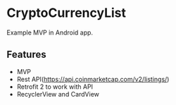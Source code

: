 # CryptoCurrencyList
Example MVP in Android app.

## Features

* MVP
* Rest API(https://api.coinmarketcap.com/v2/listings/)
* Retrofit 2 to work with API
* RecyclerView and CardView
